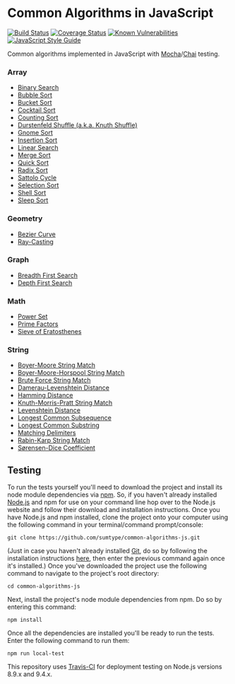 # Common Algorithms in JavaScript

[![Build Status](https://travis-ci.org/sumtype/common-algorithms-js.svg?branch=master)](https://travis-ci.org/sumtype/common-algorithms-js) [![Coverage Status](https://coveralls.io/repos/github/sumtype/common-algorithms-js/badge.svg?branch=master)](https://coveralls.io/github/sumtype/common-algorithms-js?branch=master) [![Known Vulnerabilities](https://snyk.io/test/github/sumtype/common-algorithms-js/badge.svg)](https://snyk.io/test/github/sumtype/common-algorithms-js) [![JavaScript Style Guide](https://img.shields.io/badge/code_style-standard-brightgreen.svg)](https://standardjs.com)

Common algorithms implemented in JavaScript with [Mocha](https://mochajs.org/)/[Chai](http://chaijs.com/) testing.

### Array

* [Binary Search](https://github.com/sumtype/common-algorithms-js/blob/master/algorithms/binarySearch.js)
* [Bubble Sort](https://github.com/sumtype/common-algorithms-js/blob/master/algorithms/bubbleSort.js)
* [Bucket Sort](https://github.com/sumtype/common-algorithms-js/blob/master/algorithms/bucketSort.js)
* [Cocktail Sort](https://github.com/sumtype/common-algorithms-js/blob/master/algorithms/cocktailSort.js)
* [Counting Sort](https://github.com/sumtype/common-algorithms-js/blob/master/algorithms/countingSort.js)
* [Durstenfeld Shuffle (a.k.a. Knuth Shuffle)](https://github.com/sumtype/common-algorithms-js/blob/master/algorithms/durstenfeldShuffle.js)
* [Gnome Sort](https://github.com/sumtype/common-algorithms-js/blob/master/algorithms/gnomeSort.js)
* [Insertion Sort](https://github.com/sumtype/common-algorithms-js/blob/master/algorithms/insertionSort.js)
* [Linear Search](https://github.com/sumtype/common-algorithms-js/blob/master/algorithms/linearSearch.js)
* [Merge Sort](https://github.com/sumtype/common-algorithms-js/blob/master/algorithms/mergeSort.js)
* [Quick Sort](https://github.com/sumtype/common-algorithms-js/blob/master/algorithms/quickSort.js)
* [Radix Sort](https://github.com/sumtype/common-algorithms-js/blob/master/algorithms/radixSort.js)
* [Sattolo Cycle](https://github.com/sumtype/common-algorithms-js/blob/master/algorithms/sattoloCycle.js)
* [Selection Sort](https://github.com/sumtype/common-algorithms-js/blob/master/algorithms/selectionSort.js)
* [Shell Sort](https://github.com/sumtype/common-algorithms-js/blob/master/algorithms/shellSort.js)
* [Sleep Sort](https://github.com/sumtype/common-algorithms-js/blob/master/algorithms/sleepSort.js)

### Geometry

* [Bezier Curve](https://github.com/sumtype/common-algorithms-js/blob/master/algorithms/bezierCurve.js)
* [Ray-Casting](https://github.com/sumtype/common-algorithms-js/blob/master/algorithms/rayCasting.js)

### Graph

* [Breadth First Search](https://github.com/sumtype/common-algorithms-js/blob/master/algorithms/breadthFirstSearch.js)
* [Depth First Search](https://github.com/sumtype/common-algorithms-js/blob/master/algorithms/depthFirstSearch.js)

### Math

* [Power Set](https://github.com/sumtype/common-algorithms-js/blob/master/algorithms/powerSet.js)
* [Prime Factors](https://github.com/sumtype/common-algorithms-js/blob/master/algorithms/primeFactors.js)
* [Sieve of Eratosthenes](https://github.com/sumtype/common-algorithms-js/blob/master/algorithms/sieveOfEratosthenes.js)

### String

* [Boyer-Moore String Match](https://github.com/sumtype/common-algorithms-js/blob/master/algorithms/boyerMooreStringMatch.js)
* [Boyer-Moore-Horspool String Match](https://github.com/sumtype/common-algorithms-js/blob/master/algorithms/boyerMooreHorspoolStringMatch.js)
* [Brute Force String Match](https://github.com/sumtype/common-algorithms-js/blob/master/algorithms/bruteForceStringMatch.js)
* [Damerau-Levenshtein Distance](https://github.com/sumtype/common-algorithms-js/blob/master/algorithms/damerauLevenshteinDistance.js)
* [Hamming Distance](https://github.com/sumtype/common-algorithms-js/blob/master/algorithms/hammingDistance.js)
* [Knuth-Morris-Pratt String Match](https://github.com/sumtype/common-algorithms-js/blob/master/algorithms/knuthMorrisPrattStringMatch.js)
* [Levenshtein Distance](https://github.com/sumtype/common-algorithms-js/blob/master/algorithms/levenshteinDistance.js)
* [Longest Common Subsequence](https://github.com/sumtype/common-algorithms-js/blob/master/algorithms/longestCommonSubsequence.js)
* [Longest Common Substring](https://github.com/sumtype/common-algorithms-js/blob/master/algorithms/longestCommonSubstring.js)
* [Matching Delimiters](https://github.com/sumtype/common-algorithms-js/blob/master/algorithms/matchingDelimiters.js)
* [Rabin-Karp String Match](https://github.com/sumtype/common-algorithms-js/blob/master/algorithms/rabinKarpStringMatch.js)
* [Sørensen-Dice Coefficient](https://github.com/sumtype/common-algorithms-js/blob/master/algorithms/sorensenDiceCoefficient.js)

## Testing

To run the tests yourself you'll need to download the project and install its node module dependencies via [npm](https://www.npmjs.com/).  So, if you haven't already installed [Node.js](https://nodejs.org/) and npm for use on your command line hop over to the Node.js website and follow their download and installation instructions.  Once you have Node.js and npm installed, clone the project onto your computer using the following command in your terminal/command prompt/console:

`git clone https://github.com/sumtype/common-algorithms-js.git`

(Just in case you haven't already installed [Git](https://git-scm.com/), do so by following the installation instructions [here](https://git-scm.com/book/en/v2/Getting-Started-Installing-Git), then enter the previous command again once it's installed.)  Once you've downloaded the project use the following command to navigate to the project's root directory:

`cd common-algorithms-js`

Next, install the project's node module dependencies from npm.  Do so by entering this command:

`npm install`

Once all the dependencies are installed you'll be ready to run the tests.  Enter the following command to run them:

`npm run local-test`

This repository uses [Travis-CI](https://travis-ci.org/sumtype/common-algorithms-js) for deployment testing on Node.js versions 8.9.x and 9.4.x.
